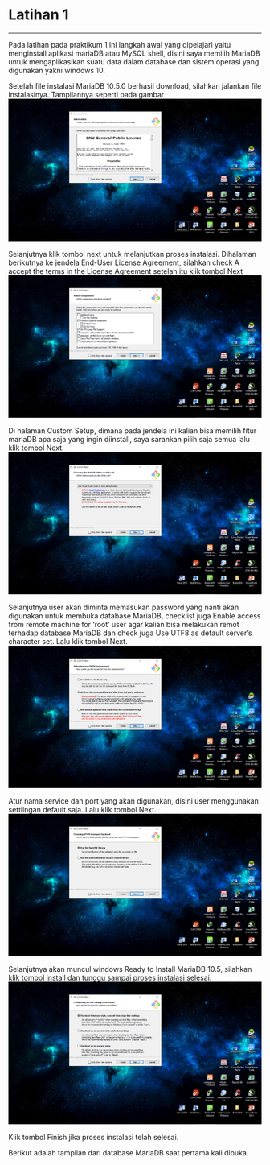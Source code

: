 # Latihan 1
---
Pada latihan pada praktikum 1 ini langkah awal yang dipelajari yaitu menginstall aplikasi mariaDB atau
MySQL shell, disini saya memilih MariaDB untuk mengaplikasikan suatu data dalam database dan sistem operasi
yang digunakan yakni windows 10. 

Setelah file instalasi MariaDB 10.5.0 berhasil download, silahkan jalankan file instalasinya. Tampilannya seperti pada gambar
![Screenshot1](Screenshot1.png)

Selanjutnya klik tombol next untuk melanjutkan proses instalasi. Dihalaman berikutnya ke jendela End-User License Agreement, silahkan check A accept the terms in the License Agreement setelah itu klik tombol Next
![Screenshot2](Screenshot2.png)

Di halaman Custom Setup, dimana pada jendela ini kalian bisa memilih fitur mariaDB apa saja yang ingin diinstall, saya sarankan pilih saja semua lalu klik tombol Next.
![Screenshot3](Screenshot3.png)

Selanjutnya user akan diminta memasukan password yang nanti akan digunakan untuk membuka database MariaDB, checklist juga Enable access from remote machine for ‘root’ user agar kalian bisa melakukan remot terhadap database MariaDB dan check juga Use UTF8 as default server’s character set. Lalu klik tombol Next.
![Screenshot4](Screenshot4.png)

Atur nama service dan port yang akan digunakan, disini user menggunakan settiingan default saja. Lalu klik tombol Next.
![Screenshot5](Screenshot5.png)

Selanjutnya akan muncul windows Ready to Install MariaDB 10.5, silahkan klik tombol install dan tunggu sampai proses instalasi selesai.
![Screenshot6](Screenshot6.png)

Klik tombol Finish jika proses instalasi telah selesai.


Berikut adalah tampilan dari database MariaDB saat pertama kali dibuka.
